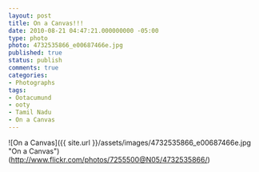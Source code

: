 ```yaml
---
layout: post
title: On a Canvas!!!
date: 2010-08-21 04:47:21.000000000 -05:00
type: photo
photo: 4732535866_e00687466e.jpg
published: true
status: publish
comments: true
categories:
- Photographs
tags:
- Ootacumund
- ooty
- Tamil Nadu
- On a Canvas
---
```


![On a Canvas]({{ site.url }}/assets/images/4732535866_e00687466e.jpg "On a Canvas")(http://www.flickr.com/photos/7255500@N05/4732535866/)
